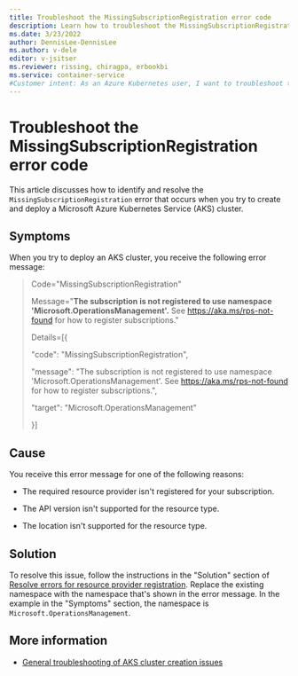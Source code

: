 ```yaml
---
title: Troubleshoot the MissingSubscriptionRegistration error code
description: Learn how to troubleshoot the MissingSubscriptionRegistration error when you try to create and deploy an Azure Kubernetes Service (AKS) cluster.
ms.date: 3/23/2022
author: DennisLee-DennisLee
ms.author: v-dele
editor: v-jsitser
ms.reviewer: rissing, chiragpa, erbookbi
ms.service: container-service
#Customer intent: As an Azure Kubernetes user, I want to troubleshoot the MissingSubscriptionRegistration error code so that I can successfully create and deploy an Azure Kubernetes Service (AKS) cluster.
---
```

# Troubleshoot the MissingSubscriptionRegistration error code
 
This article discusses how to identify and resolve the `MissingSubscriptionRegistration` error that occurs when you try to create and deploy a Microsoft Azure Kubernetes Service (AKS) cluster.

## Symptoms

When you try to deploy an AKS cluster, you receive the following error message:

> Code="MissingSubscriptionRegistration"
>
> Message="**The subscription is not registered to use namespace 'Microsoft.OperationsManagement'.** See <https://aka.ms/rps-not-found> for how to register subscriptions."
>
> Details=[{
>
> "code": "MissingSubscriptionRegistration",
>
> "message": "The subscription is not registered to use namespace 'Microsoft.OperationsManagement'. See https://aka.ms/rps-not-found for how to register subscriptions.",
>
> "target": "Microsoft.OperationsManagement"
>
> }]

## Cause

You receive this error message for one of the following reasons:

- The required resource provider isn't registered for your subscription.

- The API version isn't supported for the resource type.

- The location isn't supported for the resource type.

## Solution

To resolve this issue, follow the instructions in the "Solution" section of [Resolve errors for resource provider registration](/azure/azure-resource-manager/troubleshooting/error-register-resource-provider?tabs=azure-portal#solution). Replace the existing namespace with the namespace that's shown in the error message. In the example in the "Symptoms" section, the namespace is `Microsoft.OperationsManagement`.

## More information

- [General troubleshooting of AKS cluster creation issues](troubleshoot-aks-cluster-creation-issues.md)
